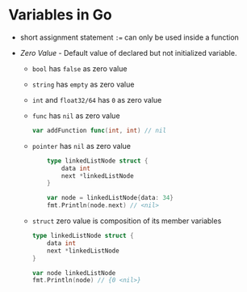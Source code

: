 # Variables in Go

* short assignment statement `:=` can only be used inside a function

* *Zero Value* - Default value of declared but not initialized variable.
    * `bool` has `false` as zero value
    * `string` has `empty` as zero value
    * `int` and `float32/64` has `0` as zero value
    * `func` has `nil` as zero value

        ```go
        var addFunction func(int, int) // nil
        ```
    * `pointer` has `nil` as zero value
        ```go
            type linkedListNode struct {
                data int
                next *linkedListNode
            }

            var node = linkedListNode{data: 34}
            fmt.Println(node.next) // <nil>
        ```
    * `struct` zero value is composition of its member variables
        ```go
        type linkedListNode struct {
            data int
            next *linkedListNode
        }

        var node linkedListNode
        fmt.Println(node) // {0 <nil>}
        ```  

    